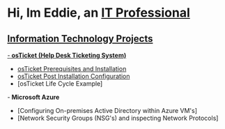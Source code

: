<h1>Hi, Im Eddie, an <a href= "https://www.linkedin.com/in/eddie-gomez-05a7741a2/">IT Professional</h1> 

<h2> Information Technology Projects</h2>
  
-<b> osTicket (Help Desk Ticketing System)</b>
  - [osTicket Prerequisites and Installation](https://github.com/eddiegomezr94/osticket-prereqs)
  - [osTicket Post Installation Configuration](https://github.com/eddiegomezr94/osTicket-Post-Install)
  - [osTicket Life Cycle Example] 
 
-<b> Microsoft Azure</b>
  - [Configuring On-premises Active Directory within Azure VM's]
  - [Network Security Groups (NSG's) and inspecting Network Protocols]
  
